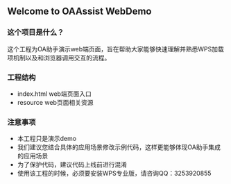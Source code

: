 ## Welcome to OAAssist WebDemo

### 这个项目是什么？

这个工程为OA助手演示web端页面，旨在帮助大家能够快速理解并熟悉WPS加载项机制以及和浏览器调用交互的流程。

### 工程结构

* index.html 				web端页面入口
* resource					web页面相关资源

### 注意事项

* 本工程只是演示demo
* 我们建议您结合具体的应用场景修改示例代码，这样更能够体现OA助手集成的应用场景
* 为了保护代码，建议代码上线前进行混淆
* 使用该工程的时候，必须要安装WPS专业版，请咨询QQ：3253920855
